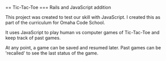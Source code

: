 == Tic-Tac-Toe
=== Rails and JavaScript addition

This project was created to test our skill with JavaScript. I created this as part of the curriculum for 
Omaha Code School.

It uses JavaScript to play human vs computer games of Tic-Tac-Toe and keep track of past games.

At any point, a game can be saved and resumed later. Past games can be 'recalled' to see the last status of the game.

